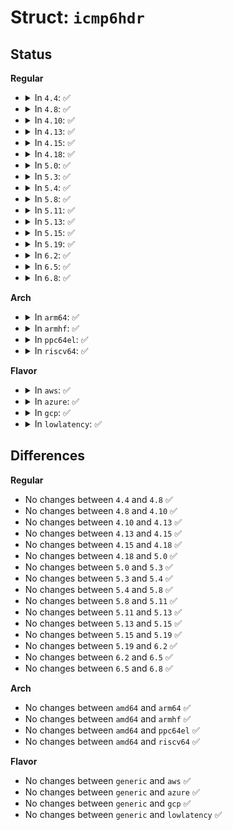 # Struct: <code>icmp6hdr</code>

## Status
<b>Regular</b>
<ul>
<li>
<details>
<summary>In <code>4.4</code>: ✅</summary>

```c
struct icmp6hdr {
    __u8 icmp6_type;
    __u8 icmp6_code;
    __sum16 icmp6_cksum;
    union (anon) icmp6_dataun;
};
```
</details>
</li>
<li>
<details>
<summary>In <code>4.8</code>: ✅</summary>

```c
struct icmp6hdr {
    __u8 icmp6_type;
    __u8 icmp6_code;
    __sum16 icmp6_cksum;
    union (anon) icmp6_dataun;
};
```
</details>
</li>
<li>
<details>
<summary>In <code>4.10</code>: ✅</summary>

```c
struct icmp6hdr {
    __u8 icmp6_type;
    __u8 icmp6_code;
    __sum16 icmp6_cksum;
    union (anon) icmp6_dataun;
};
```
</details>
</li>
<li>
<details>
<summary>In <code>4.13</code>: ✅</summary>

```c
struct icmp6hdr {
    __u8 icmp6_type;
    __u8 icmp6_code;
    __sum16 icmp6_cksum;
    union (anon) icmp6_dataun;
};
```
</details>
</li>
<li>
<details>
<summary>In <code>4.15</code>: ✅</summary>

```c
struct icmp6hdr {
    __u8 icmp6_type;
    __u8 icmp6_code;
    __sum16 icmp6_cksum;
    union (anon) icmp6_dataun;
};
```
</details>
</li>
<li>
<details>
<summary>In <code>4.18</code>: ✅</summary>

```c
struct icmp6hdr {
    __u8 icmp6_type;
    __u8 icmp6_code;
    __sum16 icmp6_cksum;
    union (anon) icmp6_dataun;
};
```
</details>
</li>
<li>
<details>
<summary>In <code>5.0</code>: ✅</summary>

```c
struct icmp6hdr {
    __u8 icmp6_type;
    __u8 icmp6_code;
    __sum16 icmp6_cksum;
    union (anon) icmp6_dataun;
};
```
</details>
</li>
<li>
<details>
<summary>In <code>5.3</code>: ✅</summary>

```c
struct icmp6hdr {
    __u8 icmp6_type;
    __u8 icmp6_code;
    __sum16 icmp6_cksum;
    union (anon) icmp6_dataun;
};
```
</details>
</li>
<li>
<details>
<summary>In <code>5.4</code>: ✅</summary>

```c
struct icmp6hdr {
    __u8 icmp6_type;
    __u8 icmp6_code;
    __sum16 icmp6_cksum;
    union (anon) icmp6_dataun;
};
```
</details>
</li>
<li>
<details>
<summary>In <code>5.8</code>: ✅</summary>

```c
struct icmp6hdr {
    __u8 icmp6_type;
    __u8 icmp6_code;
    __sum16 icmp6_cksum;
    union (anon) icmp6_dataun;
};
```
</details>
</li>
<li>
<details>
<summary>In <code>5.11</code>: ✅</summary>

```c
struct icmp6hdr {
    __u8 icmp6_type;
    __u8 icmp6_code;
    __sum16 icmp6_cksum;
    union (anon) icmp6_dataun;
};
```
</details>
</li>
<li>
<details>
<summary>In <code>5.13</code>: ✅</summary>

```c
struct icmp6hdr {
    __u8 icmp6_type;
    __u8 icmp6_code;
    __sum16 icmp6_cksum;
    union (anon) icmp6_dataun;
};
```
</details>
</li>
<li>
<details>
<summary>In <code>5.15</code>: ✅</summary>

```c
struct icmp6hdr {
    __u8 icmp6_type;
    __u8 icmp6_code;
    __sum16 icmp6_cksum;
    union (anon) icmp6_dataun;
};
```
</details>
</li>
<li>
<details>
<summary>In <code>5.19</code>: ✅</summary>

```c
struct icmp6hdr {
    __u8 icmp6_type;
    __u8 icmp6_code;
    __sum16 icmp6_cksum;
    union (anon) icmp6_dataun;
};
```
</details>
</li>
<li>
<details>
<summary>In <code>6.2</code>: ✅</summary>

```c
struct icmp6hdr {
    __u8 icmp6_type;
    __u8 icmp6_code;
    __sum16 icmp6_cksum;
    union (anon) icmp6_dataun;
};
```
</details>
</li>
<li>
<details>
<summary>In <code>6.5</code>: ✅</summary>

```c
struct icmp6hdr {
    __u8 icmp6_type;
    __u8 icmp6_code;
    __sum16 icmp6_cksum;
    union (anon) icmp6_dataun;
};
```
</details>
</li>
<li>
<details>
<summary>In <code>6.8</code>: ✅</summary>

```c
struct icmp6hdr {
    __u8 icmp6_type;
    __u8 icmp6_code;
    __sum16 icmp6_cksum;
    union (anon) icmp6_dataun;
};
```
</details>
</li>
</ul>
<b>Arch</b>
<ul>
<li>
<details>
<summary>In <code>arm64</code>: ✅</summary>

```c
struct icmp6hdr {
    __u8 icmp6_type;
    __u8 icmp6_code;
    __sum16 icmp6_cksum;
    union (anon) icmp6_dataun;
};
```
</details>
</li>
<li>
<details>
<summary>In <code>armhf</code>: ✅</summary>

```c
struct icmp6hdr {
    __u8 icmp6_type;
    __u8 icmp6_code;
    __sum16 icmp6_cksum;
    union (anon) icmp6_dataun;
};
```
</details>
</li>
<li>
<details>
<summary>In <code>ppc64el</code>: ✅</summary>

```c
struct icmp6hdr {
    __u8 icmp6_type;
    __u8 icmp6_code;
    __sum16 icmp6_cksum;
    union (anon) icmp6_dataun;
};
```
</details>
</li>
<li>
<details>
<summary>In <code>riscv64</code>: ✅</summary>

```c
struct icmp6hdr {
    __u8 icmp6_type;
    __u8 icmp6_code;
    __sum16 icmp6_cksum;
    union (anon) icmp6_dataun;
};
```
</details>
</li>
</ul>
<b>Flavor</b>
<ul>
<li>
<details>
<summary>In <code>aws</code>: ✅</summary>

```c
struct icmp6hdr {
    __u8 icmp6_type;
    __u8 icmp6_code;
    __sum16 icmp6_cksum;
    union (anon) icmp6_dataun;
};
```
</details>
</li>
<li>
<details>
<summary>In <code>azure</code>: ✅</summary>

```c
struct icmp6hdr {
    __u8 icmp6_type;
    __u8 icmp6_code;
    __sum16 icmp6_cksum;
    union (anon) icmp6_dataun;
};
```
</details>
</li>
<li>
<details>
<summary>In <code>gcp</code>: ✅</summary>

```c
struct icmp6hdr {
    __u8 icmp6_type;
    __u8 icmp6_code;
    __sum16 icmp6_cksum;
    union (anon) icmp6_dataun;
};
```
</details>
</li>
<li>
<details>
<summary>In <code>lowlatency</code>: ✅</summary>

```c
struct icmp6hdr {
    __u8 icmp6_type;
    __u8 icmp6_code;
    __sum16 icmp6_cksum;
    union (anon) icmp6_dataun;
};
```
</details>
</li>
</ul>

## Differences
<b>Regular</b>
<ul>
<li>
No changes between <code>4.4</code> and <code>4.8</code> ✅
</li>
<li>
No changes between <code>4.8</code> and <code>4.10</code> ✅
</li>
<li>
No changes between <code>4.10</code> and <code>4.13</code> ✅
</li>
<li>
No changes between <code>4.13</code> and <code>4.15</code> ✅
</li>
<li>
No changes between <code>4.15</code> and <code>4.18</code> ✅
</li>
<li>
No changes between <code>4.18</code> and <code>5.0</code> ✅
</li>
<li>
No changes between <code>5.0</code> and <code>5.3</code> ✅
</li>
<li>
No changes between <code>5.3</code> and <code>5.4</code> ✅
</li>
<li>
No changes between <code>5.4</code> and <code>5.8</code> ✅
</li>
<li>
No changes between <code>5.8</code> and <code>5.11</code> ✅
</li>
<li>
No changes between <code>5.11</code> and <code>5.13</code> ✅
</li>
<li>
No changes between <code>5.13</code> and <code>5.15</code> ✅
</li>
<li>
No changes between <code>5.15</code> and <code>5.19</code> ✅
</li>
<li>
No changes between <code>5.19</code> and <code>6.2</code> ✅
</li>
<li>
No changes between <code>6.2</code> and <code>6.5</code> ✅
</li>
<li>
No changes between <code>6.5</code> and <code>6.8</code> ✅
</li>
</ul>
<b>Arch</b>
<ul>
<li>
No changes between <code>amd64</code> and <code>arm64</code> ✅
</li>
<li>
No changes between <code>amd64</code> and <code>armhf</code> ✅
</li>
<li>
No changes between <code>amd64</code> and <code>ppc64el</code> ✅
</li>
<li>
No changes between <code>amd64</code> and <code>riscv64</code> ✅
</li>
</ul>
<b>Flavor</b>
<ul>
<li>
No changes between <code>generic</code> and <code>aws</code> ✅
</li>
<li>
No changes between <code>generic</code> and <code>azure</code> ✅
</li>
<li>
No changes between <code>generic</code> and <code>gcp</code> ✅
</li>
<li>
No changes between <code>generic</code> and <code>lowlatency</code> ✅
</li>
</ul>
